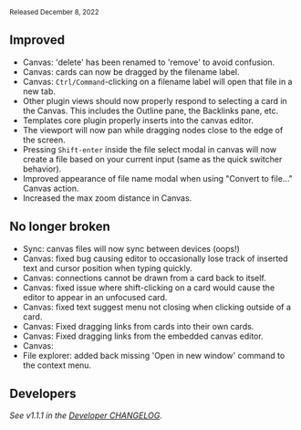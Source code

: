 <small>Released December 8, 2022</small>

## Improved

- Canvas: 'delete' has been renamed to 'remove' to avoid confusion.
- Canvas: cards can now be dragged by the filename label.
- Canvas: `Ctrl/Command`-clicking on a filename label will open that file in a new tab.
- Other plugin views should now properly respond to selecting a card in the Canvas. This includes the Outline pane, the Backlinks pane, etc.
- Templates core plugin properly inserts into the canvas editor.
- The viewport will now pan while dragging nodes close to the edge of the screen.
- Pressing `Shift-enter` inside the file select modal in canvas will now create a file based on your current input (same as the quick switcher behavior).
- Improved appearance of file name modal when using "Convert to file..." Canvas action.
- Increased the max zoom distance in Canvas.

## No longer broken  

- Sync: canvas files will now sync between devices (oops!)
- Canvas: fixed bug causing editor to occasionally lose track of inserted text and cursor position when typing quickly.
- Canvas: connections cannot be drawn from a card back to itself.
- Canvas: fixed issue where shift-clicking on a card would cause the editor to appear in an unfocused card.
- Canvas: fixed text suggest menu not closing when clicking outside of a card.
- Canvas: Fixed dragging links from cards into their own cards.
- Canvas: Fixed dragging links from the embedded canvas editor.
- Canvas: 
- File explorer: added back missing 'Open in new window' command to the context menu.

## Developers

_See v1.1.1 in the [Developer CHANGELOG](https://github.com/obsidianmd/obsidian-api/blob/master/CHANGELOG.md#1-1-1)_.
